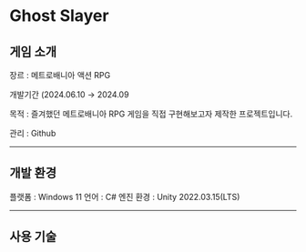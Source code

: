 # Ghost Slayer


## 게임 소개

장르 : 메트로배니아 액션 RPG

개발기간 (2024.06.10 → 2024.09

목적  : 즐겨했던 메트로배니아 RPG 게임을 직접 구현해보고자 제작한 프로젝트입니다.

관리 : Github

------------

## 개발 환경
플랫폼 : Windows 11
언어 : C#
엔진 환경 : Unity 2022.03.15(LTS)

--------------

## 사용 기술

